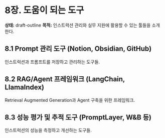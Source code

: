 # 8장. 도움이 되는 도구
**상태:** draft-outline
**목적:** 인스트럭션 관리와 실무 지원에 활용할 수 있는 툴들을 소개한다.

## 8.1 Prompt 관리 도구 (Notion, Obsidian, GitHub)
인스트럭션과 프롬프트를 저장하고 관리하는 도구들.

## 8.2 RAG/Agent 프레임워크 (LangChain, LlamaIndex)
Retrieval Augmented Generation과 Agent 구축을 위한 프레임워크.

## 8.3 성능 평가 및 추적 도구 (PromptLayer, W&B 등)
인스트럭션의 성능을 측정하고 개선하는 도구들.
